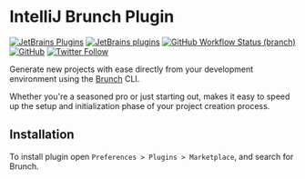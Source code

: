 # IntelliJ Brunch Plugin

[![JetBrains Plugins](https://img.shields.io/jetbrains/plugin/v/00000-brunch)](https://plugins.jetbrains.com/plugin/00000-brunch)
[![JetBrains plugins](https://img.shields.io/jetbrains/plugin/d/00000-brunch)](https://plugins.jetbrains.com/plugin/00000-brunch/versions)
[![GitHub Workflow Status (branch)](https://img.shields.io/github/actions/workflow/status/nekofar/intellij-brunch/build.yml?branch=master)](https://github.com/nekofar/intellij-brunch/actions/workflows/build.yml)
[![GitHub](https://img.shields.io/github/license/nekofar/intellij-brunch)](https://github.com/nekofar/intellij-brunch/blob/master/LICENSE)
[![Twitter Follow](https://img.shields.io/badge/follow-%40nekofar-1DA1F2?logo=twitter&style=flat)](https://twitter.com/nekofar)

<!-- Plugin description -->
Generate new projects with ease directly from your development environment using the [Brunch](https://brunch.io/) CLI. 

Whether you're a seasoned pro or just starting out, makes it easy to speed up the setup and initialization phase of your project creation process.
<!-- Plugin description end -->

## Installation

To install plugin open `Preferences > Plugins > Marketplace`, and search for Brunch.

